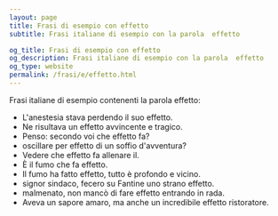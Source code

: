 ```yaml
---
layout: page
title: Frasi di esempio con effetto 
subtitle: Frasi italiane di esempio con la parola  effetto

og_title: Frasi di esempio con effetto 
og_description: Frasi italiane di esempio con la parola  effetto
og_type: website
permalink: /frasi/e/effetto.html
---
```


Frasi italiane di esempio contenenti la parola effetto:


- L'anestesia stava perdendo il suo effetto.
- Ne risultava un effetto avvincente e tragico.
- Penso: secondo voi che effetto fa?
- oscillare per effetto di un soffio d'avventura?
- Vedere che effetto fa allenare il.
- È il fumo che fa effetto.
- Il fumo ha fatto effetto, tutto è profondo e vicino.
- signor sindaco, fecero su Fantine uno strano effetto.
- malmenato, non mancò di fare effetto entrando in rada.
- Aveva un sapore amaro, ma anche un incredibile effetto ristoratore.
